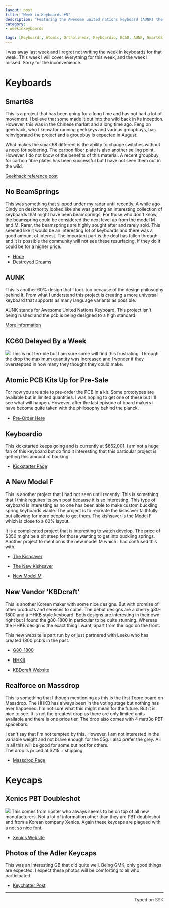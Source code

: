 ```yaml
---
layout: post
title: "Week in Keyboards #5"
description: "Featuring the Awesome united nations keyboard (AUNK) the keyboardio kickstarter and a new vendor KBDcraft."
category: 
- weekinkeyboards

tags: [Keyboardr, Atomic, Ortholinear, Keyboardio, KC60, AUNK, Smart68]
---
```

I was away last week and I regret not writing the week in  keyboards for that week. This week I will cover everything for this week, and the week I missed. Sorry for the inconvenience. 

# Keyboards
## Smart68
This is a project that has been going for a long time and has not had a lot of movement. I believe that some made it out into the wild back in its inception. However, this was in the Chinese market and a long time ago.  Feng on geekhack, who I know for running geekkeys and various groupbuys, has reinvigorated the project and a groupbuy is expected in August.  

What makes the smart68 different is the ability to change switches without a need for soldering. The carbon fiber plate is also another selling point. However, I do not know of the benefits of this material. A recent groupbuy for carbon fibre plates has been successful but I have not seen them out in the wild.

[Geekhack reference post](https://geekhack.org/index.php?topic=61714.msg1798910#msg1798910)

## No BeamSprings
This was something that slipped under my radar until recently. A while ago Cindy on deskthority looked like she was getting an interesting collection of keyboards that might have been beamsprings. For those who don't know, the beamspring could be considered the next level up from the model M and M. Rarer, the beamsprings are highly sought after and rarely sold. This seemed like it would be an interesting lot of keyboards and there was a good amount of interest. The important part is the deal has fallen through and it is possible the community will not see these resurfacing. If they do it could be for a higher price.

* [Hope](https://deskthority.net/vendors-f52/not-to-get-your-hopes-up-t10812.html)
* [Destroyed Dreams](https://deskthority.net/vendors-f52/the-ping-award-t11085.html)

## AUNK
This is another 60% design that I took too because of the design philosophy behind it. From what I understand this project is creating a more universal keyboard that supports as many language variants as possible.

AUNK stands for Awesome United Nations Keyboard. This project isn't being rushed and the pcb is being designed to a high standard.

[More information](https://geekhack.org/index.php?topic=73527.0)

## KC60 Delayed By a Week
![](https://i.imgur.com/Cz5weVl.png)
This is not terrible but I am sure some will find this frustrating. Through the drop the maximum quantity was increased and I wonder if they overstepped in how many they thought they could make.

## Atomic PCB Kits Up for Pre-Sale
For now you are able to pre-order the PCB in a kit. Some prototypes are available but in limited quantities. I was hoping to get one of these but I'll see what will happen. However, after the last episode of board makers I have become quite taken with the philosophy behind the planck.

* [Pre-Order Here](https://ortholinearkeyboards.com/checkout/cart/configure/id/13436/)

## Keyboardio
This kickstarted keeps going and is currently at $652,001. I am not a huge fan of this keyboard but do find it interesting that this particular project is getting this amount of backing.

* [Kickstarter Page](https://www.kickstarter.com/projects/keyboardio/the-model-01-an-heirloom-grade-keyboard-for-seriou)

## A New Model F
This is another project that I had not seen until recently. This is something that I think requires its own post because it is so interesting. This type of keyboard is interesting as no one has been able to make custom buckling spring keyboards viable. The project is to recreate the kishsaver faithfully but allowing for more people to get them. The kishsaver is the Model F which is close to a 60% layout. 

It is a complicated project that is interesting to watch develop. The price of $350 might be a bit steep for those wanting to get into buckling springs. Another project to mention is the new model M which I had confused this with.

* [The Kishsaver](https://kishy.ca/?p=894)
* [The New Kishsaver](https://deskthority.net/group-buys-f50/brand-new-f62-kishsaver-f77-industrial-model-f-s-made-this-year-t11046.html)

* [New Model M](https://deskthority.net/workshop-f7/new-buckling-spring-design-t10234.html)

## New Vendor 'KBDcraft'
This is another Korean maker with some nice designs. But with promise of other products and services to come. 
The debut designs are a cherry g80-1800 and a HHKB style keyboard. Both designs are interesting in their own right but I found the g80-1800 in particular to be quite stunning. Whereas the HHKB design is the exact thing I want, apart from the logo on the front.

This new website is part run by or just partnered with Leeku who has created 1800 pcb's in the past.

* [G80-1800](https://deskthority.net/keyboards-f2/here-s-my-new-and-1st-custom-keyboard-for-gb-t10849.html)
* [HHKB](https://deskthority.net/keyboards-f2/real-sample-of-flow-mini-hhk-replica-edition-t11074.html)

* [KBDcraft Website](https://kbdcraft.com/)

## Realforce on Massdrop
This is something that I though mentioning as this is the first Topre board on Massdrop. The HHKB has always been in the voting stage but nothing has ever happened. I'm not sure what this might mean for the future. But it is nice to see. It is not the greatest drop as there are only limited units available and there is one price tier. The drop also comes with 4 matt3o PBT spacebars.

I can't say that I'm not tempted by this. However, I am not interested in the variable weight and not brave enough for the 55g. I also prefer the grey. All in all this will be good for some but not for others.  
The drop is priced at $215 + shipping

* [Massdrop Page](https://www.massdrop.com/buy/topre-realforce-87u)

# Keycaps

## Xenics PBT Doubleshot
![](https://i.imgur.com/oBfxuWp.jpg)
This comes from ripster who always seems to be on top of all new manufacturers. Not a lot of information other than they are PBT doubleshot and from a Korean company Xenics. Again these keycaps are plagued with a not so nice font.

* [Xenics Website](https://www.xenics.net/)

## Photos of the Adler Keycaps
This was an interesting GB that did quite well. Being GMK, only good things are expected. I expect these photos will be comforting to all who participated.

* [Keychatter Post](https://www.keychatter.com/2015/07/20/exclusive-first-look-at-gmk-triumph-adler/)

 ------------------------------------------------
 <p style="text-align: right" title="Screwed">Typed on <font color="#6c6c6c">SSK</font></p>
 
